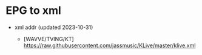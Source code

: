 # EPG to xml

* xml addr (updated 2023-10-31)

  - [WAVVE/TVING/KT]
    https://raw.githubusercontent.com/jassmusic/KLive/master/klive.xml


